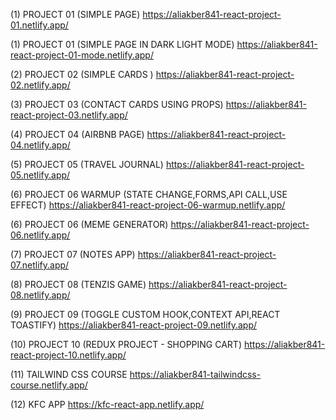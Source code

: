 (1) PROJECT 01 (SIMPLE PAGE)
https://aliakber841-react-project-01.netlify.app/

(1) PROJECT 01 (SIMPLE PAGE IN DARK LIGHT MODE)
https://aliakber841-react-project-01-mode.netlify.app/

(2) PROJECT 02 (SIMPLE CARDS )
https://aliakber841-react-project-02.netlify.app/

(3)  PROJECT 03 (CONTACT CARDS USING PROPS)
https://aliakber841-react-project-03.netlify.app/

(4)  PROJECT 04 (AIRBNB PAGE)
https://aliakber841-react-project-04.netlify.app/

(5)  PROJECT 05 (TRAVEL JOURNAL)
https://aliakber841-react-project-05.netlify.app/

(6)  PROJECT 06 WARMUP (STATE CHANGE,FORMS,API CALL,USE EFFECT)
https://aliakber841-react-project-06-warmup.netlify.app/

(6)  PROJECT 06 (MEME GENERATOR)
https://aliakber841-react-project-06.netlify.app/

(7)  PROJECT 07 (NOTES APP)
https://aliakber841-react-project-07.netlify.app/

(8)  PROJECT 08 (TENZIS GAME)
https://aliakber841-react-project-08.netlify.app/

(9)  PROJECT 09 (TOGGLE CUSTOM HOOK,CONTEXT API,REACT TOASTIFY)
https://aliakber841-react-project-09.netlify.app/

(10)  PROJECT 10 (REDUX PROJECT - SHOPPING CART)
https://aliakber841-react-project-10.netlify.app/

(11) TAILWIND CSS COURSE
https://aliakber841-tailwindcss-course.netlify.app/

(12) KFC APP
https://kfc-react-app.netlify.app/
